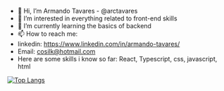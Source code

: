 - 👋 Hi, I’m Armando Tavares - @arctavares
- 👀 I’m interested in everything related to front-end skills
- 🌱 I’m currently learning the basics of backend
- 📫 How to reach me:
- linkedin: https://www.linkedin.com/in/armando-tavares/
- Email: cosilk@hotmail.com
- Here are some skills i know so far: React, Typescript, css, javascript, html
<!---
arctavares/arctavares is a ✨ special ✨ repository because its `README.md` (this file) appears on your GitHub profile.
You can click the Preview link to take a look at your changes.
--->

[![Top Langs](https://github-readme-stats.vercel.app/api/top-langs/?username=arctavares&layout=compact)](https://github.com/anuraghazra/github-readme-stats)
